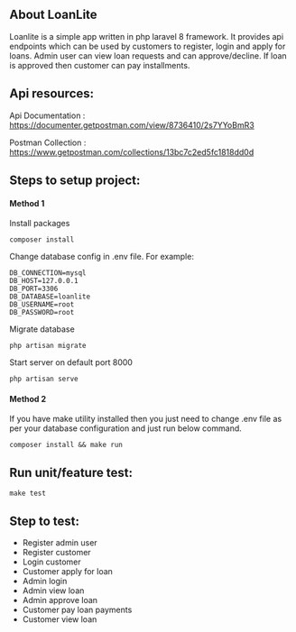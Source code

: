 <p align="center"></p>

## About LoanLite

Loanlite is a simple app written in php laravel 8 framework. It provides api endpoints
which can be used by customers to register, login and apply for loans. Admin user can view loan requests and can approve/decline. If loan is approved then customer can pay installments.

## Api resources:

Api Documentation : https://documenter.getpostman.com/view/8736410/2s7YYoBmR3

Postman Collection : https://www.getpostman.com/collections/13bc7c2ed5fc1818dd0d


## Steps to setup project:

#### Method 1

Install packages
```
composer install
```

Change database config in .env file. For example:
```
DB_CONNECTION=mysql
DB_HOST=127.0.0.1
DB_PORT=3306
DB_DATABASE=loanlite
DB_USERNAME=root
DB_PASSWORD=root
```
Migrate database
```
php artisan migrate
```
Start server on default port 8000
```
php artisan serve
```

#### Method 2

If you have make utility installed then you just need to change .env file as per your database configuration and just run below command.

```
composer install && make run
```

## Run unit/feature test:

```
make test
```

## Step to test:

+ Register admin user
+ Register customer
+ Login customer
+ Customer apply for loan
+ Admin login
+ Admin view loan
+ Admin approve loan
+ Customer pay loan payments
+ Customer view loan
